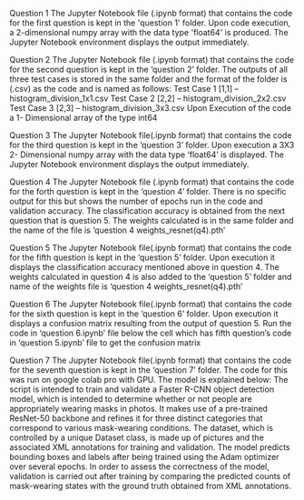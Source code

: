 Question 1 
The Jupyter Notebook file (.ipynb format) that contains the code for 
the first question is kept in the 'question 1' folder. Upon code 
execution, a 2-dimensional numpy array with the data type 'float64' is 
produced. The Jupyter Notebook environment displays the output 
immediately. 

Question 2 
The Jupyter Notebook file (.ipynb format) that contains the code for 
the second question is kept in the ‘question 2’ folder. The outputs of 
all three test cases is stored in the same folder and the format of the 
folder is (.csv) as the code and is named as follows: 
Test Case 1 [1,1] – histogram_division_1x1.csv 
Test Case 2 [2,2] – histogram_division_2x2.csv 
Test Case 3 [2,3] – histogram_division_3x3.csv 
Upon Execution of  the code a 1- Dimensional array of the type int64 

Question 3 
The Jupyter Notebook file(.ipynb format) that contains the code for 
the third question is kept in the ‘question 3’  folder. Upon execution a 
3X3 2- Dimensional numpy array with the data type ‘float64’ is 
displayed. The Jupyter Notebook environment displays the output 
immediately. 

Question 4 
The Jupyter Notebook file (.ipynb format) that contains the code for 
the forth question is kept in the ‘question 4’ folder. There is no 
specific output for this but shows the number of epochs run in the 
code and validation accuracy. The classification accuracy is obtained 
from the next question that is question 5. The weights calculated is in 
the same folder and the name of the file is ‘question 4 
weights_resnet(q4).pth’ 

Question 5 
The Jupyter Notebook file(.ipynb format) that contains the code for 
the fifth question is kept in the ‘question 5’  folder. Upon execution it 
displays the classification accuracy mentioned above in question 4. 
The weights calculated in question 4 is also added to the ‘question 5’ 
folder and name of the weights file is ‘question 4 
weights_resnet(q4).pth’ 

Question 6 
The Jupyter Notebook file(.ipynb format) that contains the code for 
the sixth question is kept in the ‘question 6’  folder. Upon execution it 
displays a confusion matrix resulting from the output  of question 5. 
Run the code in ‘question 6.ipynb’ file below the cell which has fifth 
question’s code in ‘question 5.ipynb’ file to get the confusion matrix 

Question 7 
The Jupyter Notebook file(.ipynb format) that contains the code for 
the seventh question is kept in the ‘question 7’  folder. The code for 
this was run on google colab pro with GPU. The model is explained 
below: 
The script is intended to train and validate a Faster R-CNN object 
detection model, which is intended to determine whether or not 
people are appropriately wearing masks in photos. It makes use of a 
pre-trained ResNet-50 backbone and refines it for three distinct 
categories that correspond to various mask-wearing conditions. The 
dataset, which is controlled by a unique Dataset class, is made up of 
pictures and the associated XML annotations for training and 
validation. The model predicts bounding boxes and labels after being 
trained using the Adam optimizer over several epochs. In order to 
assess the correctness of the model, validation is carried out after 
training by comparing the predicted counts of mask-wearing states 
with the ground truth obtained from XML annotations.
